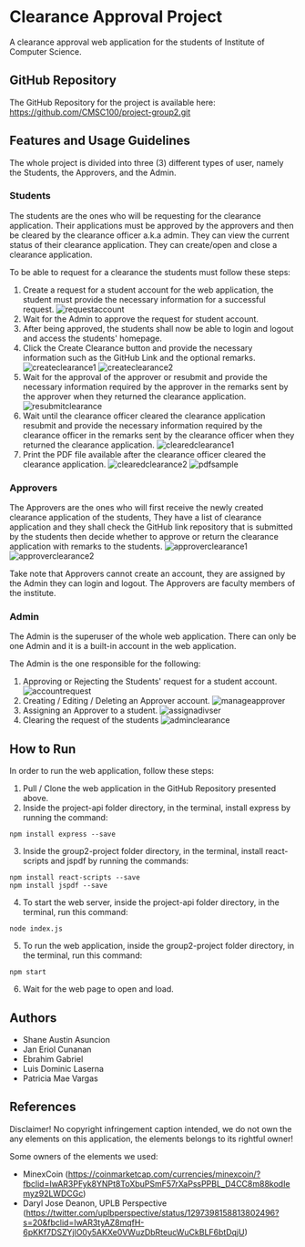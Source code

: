 # Clearance Approval Project
A clearance approval web application for the students of Institute of Computer Science.

## GitHub Repository

The GitHub Repository for the project is available here:
https://github.com/CMSC100/project-group2.git

## Features and Usage Guidelines
The whole project is divided into three (3) different types of user, namely the Students, the Approvers, and the Admin.

### Students 
The students are the ones who will be requesting for the clearance application. Their applications must be approved by the approvers and then be cleared by the clearance officer a.k.a admin. 
They can view the current status of their clearance application. They can create/open and close a clearance application.

To be able to request for a clearance the students must follow these steps:
1. Create a request for a student account for the web application, the student must provide the necessary information for a successful request.
![requestaccount](img/accountrequest.png)
2. Wait for the Admin to approve the request for student account.
3. After being approved, the students shall now be able to login and logout and access the students' homepage.
4. Click the Create Clearance button and provide the necessary information such as the GitHub Link and the optional remarks.
![createclearance1](img/createclearance.png)
![createclearance2](img/createclearance2.png)
5. Wait for the approval of the approver or resubmit and provide the necessary information required by the approver in the remarks sent by the approver when they returned the clearance application.
![resubmitclearance](img/resubmitclearance.png)
6. Wait until the clearance officer cleared the clearance application resubmit and provide the necessary information required by the clearance officer in the remarks sent by the clearance officer when they returned the clearance application.
![clearedclearance1](img/studentcleared.png)
7. Print the PDF file available after the clearance officer cleared the clearance application.
![clearedclearance2](img/clearedapplication.png)
![pdfsample](img/pdfsample.png)

### Approvers
The Approvers are the ones who will first receive the newly created clearance application of the students, They have a list of clearance application and they shall check the GitHub link repository that is submitted by the students then decide whether to approve or return the clearance application with remarks to the students.
![approverclearance1](img/approverclearance.png)
![approverclearance2](img/approverclearance2.png)

Take note that Approvers cannot create an account, they are assigned by the Admin they can login and logout. The Approvers are faculty members of the institute.

### Admin
The Admin is the superuser of the whole web application. There can only be one Admin and it is a built-in account in the web application.

The Admin is the one responsible for the following:
1. Approving or Rejecting the Students' request for a student account.
![accountrequest](img/accountrequest.png)
2. Creating / Editing / Deleting an Approver account.
![manageapprover](img/manageapprover.png)
3. Assigning an Approver to a student.
![assignadivser](img/assignapprover.png)
4. Clearing the request of the students 
![adminclearance](img/adminclearance.png)

## How to Run
In order to run the web application, follow these steps:
1. Pull / Clone the web application in the GitHub Repository presented above.
2. Inside the project-api folder directory, in the terminal, install express by running the command: 

> 
	npm install express --save
3. Inside the group2-project folder directory, in the terminal, install react-scripts and jspdf by running the commands:
> 
	npm install react-scripts --save
	npm install jspdf --save
4. To start the web server, inside the project-api folder directory, in the terminal, run this command:
> 
	node index.js
5. To run the web application, inside the group2-project folder directory, in the terminal, run this command:
> 
	npm start
6. Wait for the web page to open and load.

## Authors

 - Shane Austin Asuncion
 - Jan Eriol Cunanan
 - Ebrahim Gabriel
 - Luis Dominic Laserna
 - Patricia Mae Vargas






## References
Disclaimer! No copyright infringement caption intended, we do not own the any elements on this application, the elements belongs to its rightful owner!

Some owners of the elements we used:
- MinexCoin (https://coinmarketcap.com/currencies/minexcoin/?fbclid=IwAR3PFyk8YNPt8ToXbuPSmF57rXaPssPPBL_D4CC8m88kodIemyz92LWDCGc)
- Daryl Jose Deanon, UPLB Perspective (https://twitter.com/uplbperspective/status/1297398158813802496?s=20&fbclid=IwAR3tyAZ8mqfH-6pKKf7DSZYjlO0y5AKXe0VWuzDbRteucWuCkBLF6btDqjU)